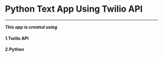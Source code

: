 # Python Text App Using Twilio API
------

***This app is created using***

#### 1.Twilio API 
#### 2.Python
